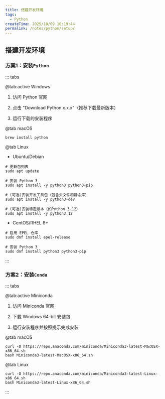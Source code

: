 ```yaml
---
title: 搭建开发环境
tags:
  - Python
createTime: 2025/10/09 10:19:44
permalink: /notes/python/setup/
---
```


## 搭建开发环境

### 方案1：安装`Python`

::: tabs

@tab:active Windows

1. 访问 Python 官网

2. 点击 "Download Python x.x.x"（推荐下载最新版本）

3. 运行下载的安装程序

@tab macOS

``` shell
brew install python
```

@tab Linux

- Ubuntu/Debian

``` shell
# 更新包列表
sudo apt update

# 安装 Python 3
sudo apt install -y python3 python3-pip

# (可选)安装开发工具包（包含头文件和静态库）
sudo apt install -y python3-dev

# (可选)安装特定版本（如Python 3.12）
sudo apt install -y python3.12
```

- CentOS/RHEL 8+

``` shell
# 启用 EPEL 仓库
sudo dnf install epel-release

# 安装 Python 3
sudo dnf install python3 python3-pip
```

:::

### 方案2：安装`Conda`

::: tabs

@tab:active Miniconda

1. 访问 Miniconda 官网

2. 下载 Windows 64-bit 安装包

3. 运行安装程序并按照提示完成安装

@tab macOS

``` shell
curl -O https://repo.anaconda.com/miniconda/Miniconda3-latest-MacOSX-x86_64.sh
bash Miniconda3-latest-MacOSX-x86_64.sh
```

@tab Linux

``` shell
curl -O https://repo.anaconda.com/miniconda/Miniconda3-latest-Linux-x86_64.sh
bash Miniconda3-latest-Linux-x86_64.sh
```

:::
